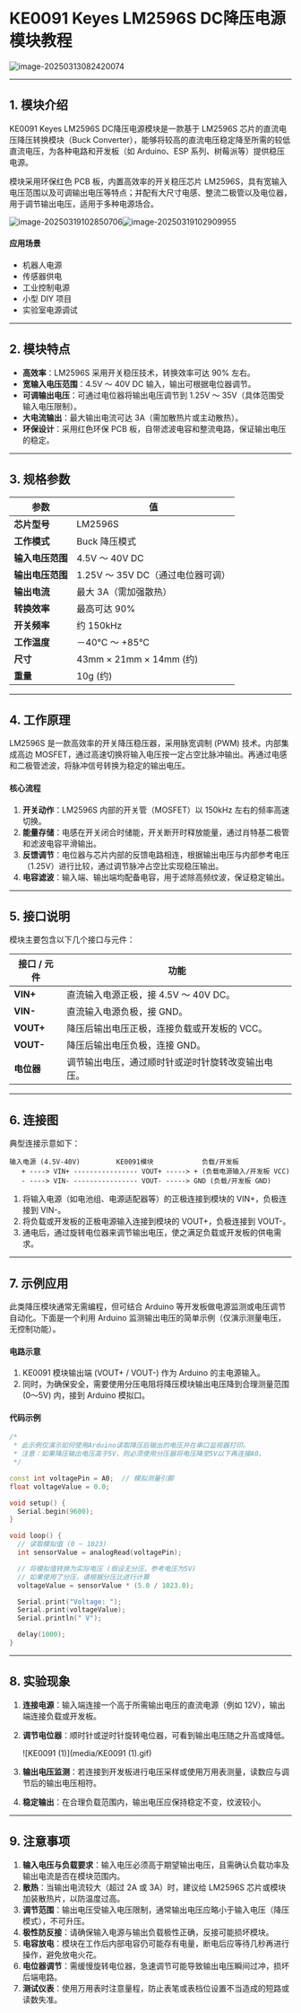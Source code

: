 # **KE0091 Keyes LM2596S DC降压电源模块教程**

![image-20250313082420074](media/image-20250313082420074.png)

---

## **1. 模块介绍**

KE0091 Keyes LM2596S DC降压电源模块是一款基于 LM2596S 芯片的直流电压降压转换模块（Buck Converter），能够将较高的直流电压稳定降至所需的较低直流电压，为各种电路和开发板（如 Arduino、ESP 系列、树莓派等）提供稳压电源。

模块采用环保红色 PCB 板，内置高效率的开关稳压芯片 LM2596S，具有宽输入电压范围以及可调输出电压等特点；并配有大尺寸电感、整流二极管以及电位器，用于调节输出电压，适用于多种电源场合。

![image-20250319102850706](media/image-20250319102850706.png)![image-20250319102909955](media/image-20250319102909955.png)

#### **应用场景**
- 机器人电源
- 传感器供电
- 工业控制电源
- 小型 DIY 项目
- 实验室电源调试

---

## **2. 模块特点**

- **高效率**：LM2596S 采用开关稳压技术，转换效率可达 90% 左右。  
- **宽输入电压范围**：4.5V ～ 40V DC 输入，输出可根据电位器调节。  
- **可调输出电压**：可通过电位器将输出电压调节到 1.25V ～ 35V（具体范围受输入电压限制）。  
- **大电流输出**：最大输出电流可达 3A（需加散热片或主动散热）。  
- **环保设计**：采用红色环保 PCB 板，自带滤波电容和整流电路，保证输出电压的稳定。

---

## **3. 规格参数**

| 参数                | 值                                         |
|---------------------|--------------------------------------------|
| **芯片型号**        | LM2596S                                    |
| **工作模式**        | Buck 降压模式                              |
| **输入电压范围**    | 4.5V ～ 40V DC                             |
| **输出电压范围**    | 1.25V ～ 35V DC（通过电位器可调）            |
| **输出电流**        | 最大 3A（需加强散热）                       |
| **转换效率**        | 最高可达 90%                                |
| **开关频率**        | 约 150kHz                                  |
| **工作温度**        | －40℃ ～ +85℃                              |
| **尺寸**            | 43mm × 21mm × 14mm (约)                    
| **重量**            | 10g (约)                                    |

---

## **4. 工作原理**

LM2596S 是一款高效率的开关降压稳压器，采用脉宽调制 (PWM) 技术。内部集成高边 MOSFET，通过高速切换将输入电压按一定占空比脉冲输出。再通过电感和二极管滤波，将脉冲信号转换为稳定的输出电压。

#### **核心流程**  
1. **开关动作**：LM2596S 内部的开关管（MOSFET）以 150kHz 左右的频率高速切换。  
2. **能量存储**：电感在开关闭合时储能，开关断开时释放能量，通过肖特基二极管和滤波电容平滑输出。  
3. **反馈调节**：电位器与芯片内部的反馈电路相连，根据输出电压与内部参考电压（1.25V）进行比较，通过调节脉冲占空比实现稳压输出。  
4. **电容滤波**：输入端、输出端均配备电容，用于滤除高频纹波，保证稳定输出。  

---

## **5. 接口说明**

模块主要包含以下几个接口与元件：

| 接口 / 元件 | 功能                                             |
|-------------|--------------------------------------------------|
| **VIN+**    | 直流输入电源正极，接 4.5V ～ 40V DC。             |
| **VIN-**    | 直流输入电源负极，接 GND。                        |
| **VOUT+**   | 降压后输出电压正极，连接负载或开发板的 VCC。      |
| **VOUT-**   | 降压后输出电压负极，连接 GND。                    |
| **电位器**  | 调节输出电压，通过顺时针或逆时针旋转改变输出电压。 |

---

## **6. 连接图**

典型连接示意如下：

```
输入电源 (4.5V-40V)         KE0091模块            负载/开发板
   + ----> VIN+ ---------------- VOUT+ -----> + (负载电源输入/开发板 VCC)
   - ----> VIN- ---------------- VOUT- -----> GND (负载/开发板 GND)
```

1. 将输入电源（如电池组、电源适配器等）的正极连接到模块的 VIN+，负极连接到 VIN-。  
2. 将负载或开发板的正极电源输入连接到模块的 VOUT+，负极连接到 VOUT-。  
3. 通电后，通过旋转电位器来调节输出电压，使之满足负载或开发板的供电需求。

---

## **7. 示例应用**

此类降压模块通常无需编程，但可结合 Arduino 等开发板做电源监测或电压调节自动化。下面是一个利用 Arduino 监测输出电压的简单示例（仅演示测量电压，无控制功能）。

#### **电路示意**  
1. KE0091 模块输出端 (VOUT+ / VOUT-) 作为 Arduino 的主电源输入。  
2. 同时，为确保安全，需要使用分压电阻将降压模块输出电压降到合理测量范围 (0～5V) 内，接到 Arduino 模拟口。

#### **代码示例**  
```cpp
/*
 * 此示例仅演示如何使用Arduino读取降压后输出的电压并在串口监视器打印。
 * 注意：如果降压输出电压高于5V，则必须使用分压器将电压降至5V以下再连接A0。
 */

const int voltagePin = A0;  // 模拟测量引脚
float voltageValue = 0.0;

void setup() {
  Serial.begin(9600);
}

void loop() {
  // 读取模拟值 (0 ~ 1023)
  int sensorValue = analogRead(voltagePin);

  // 将模拟值转换为实际电压 (假设无分压，参考电压为5V)
  // 如果使用了分压，请根据分压比进行计算
  voltageValue = sensorValue * (5.0 / 1023.0);

  Serial.print("Voltage: ");
  Serial.print(voltageValue);
  Serial.println(" V");

  delay(1000);
}
```

---

## **8. 实验现象**

1. **连接电源**：输入端连接一个高于所需输出电压的直流电源（例如 12V），输出端连接负载或开发板。  

2. **调节电位器**：顺时针或逆时针旋转电位器，可看到输出电压随之升高或降低。  

	![KE0091 (1)](media/KE0091 (1).gif)

3. **输出电压监测**：若连接到开发板进行电压采样或使用万用表测量，读数应与调节后的输出电压相符。  

4. **稳定输出**：在合理负载范围内，输出电压应保持稳定不变，纹波较小。

---

## **9. 注意事项**

1. **输入电压与负载要求**：输入电压必须高于期望输出电压，且需确认负载功率及输出电流是否在模块范围内。  
2. **散热**：当输出电流较大（超过 2A 或 3A）时，建议给 LM2596S 芯片或模块加装散热片，以防温度过高。  
3. **调节范围**：输出电压受输入电压限制，通常输出电压应略小于输入电压（降压模式），不可升压。  
4. **极性防反接**：请确保输入电源与输出负载极性正确，反接可能损坏模块。  
5. **电容放电**：模块在工作后内部电容仍可能存有电量，断电后应等待几秒再进行操作，避免放电火花。  
6. **电位器调节**：需缓慢旋转电位器，急速调节可能导致输出电压瞬间过冲，损坏后端电路。  
7. **测试仪表**：使用万用表时注意量程，防止表笔或表档位设置不当造成的短路或读数失准。

